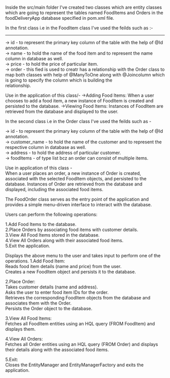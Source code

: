 Inside the src/main folder I've created two classes which are entity classes which are going to represent the tables named FoodItems and Orders in the foodDeliveryApp database specified in pom.xml file.

In the first class i.e in the FoodItem class I've used the feilds such as  :-
_____________________________________________________________________________________
-> id - to represent the primary key column of the table with the help of @Id annotation.<br>
-> name - to hold the name of the food item and to represent the name column in database as well.<br>
-> price - to hold the price of particular item.<br>
-> order - this fied is used to creatr has a relationship with the Order class to map both classes with help of @ManyToOne along with @Joincolumn which is going to specify the column which is building the     
   relationship.

Use in the application of this class/-
->Adding Food Items: When a user chooses to add a food item, a new instance of FoodItem is created and persisted to the database.
->Viewing Food Items: Instances of FoodItem are retrieved from the database and displayed to the user.


In the second class i.e in the Order class I've used the feilds such as - 

-> id - to represent the primary key column of the table with the help of @Id annotation.<br>
-> customer_name - to hold the name of the customer and to represent the respective column in database as well.<br>
-> address - to hold the address of particular customer.<br>
-> foodItems - of type list<FoodItem> bcz an order can consist of multiple items.<br>

Use in application of this class - <br>
When a user places an order, a new instance of Order is created, associated with the selected FoodItem objects, and persisted to the database.
Instances of Order are retrieved from the database and displayed, including the associated food items.


The FoodOrder class serves as the entry point of the application and provides a simple menu-driven interface to interact with the database. 

Users can perform the following operations:

1.Add Food Items to the database.<br>
2.Place Orders by associating food items with customer details.<br>
3.View All Food Items stored in the database.<br>
4.View All Orders along with their associated food items.<br>
5.Exit the application.

Displays the above menu to the user and takes input to perform one of the operations.
1.Add Food Item:<br>
Reads food item details (name and price) from the user.<br>
Creates a new FoodItem object and persists it to the database.<br>

2.Place Order:<br>
Takes customer details (name and address).<br>
Asks the user to enter food item IDs for the order.<br>
Retrieves the corresponding FoodItem objects from the database and associates them with the Order.<br>
Persists the Order object to the database.<br>

3.View All Food Items:<br>
Fetches all FoodItem entities using an HQL query (FROM FoodItem) and displays them.<br>

4.View All Orders:<br>
Fetches all Order entities using an HQL query (FROM Order) and displays their details along with the associated food items.<br>

5.Exit:<br>
Closes the EntityManager and EntityManagerFactory and exits the application.<br>
